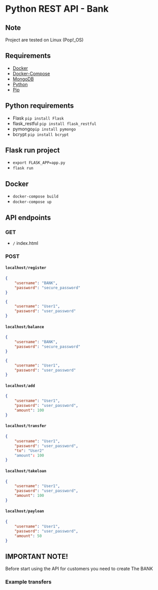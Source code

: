 # Python REST API - Bank

## Note
Project are tested on Linux (Pop!_OS)

## Requirements
- [Docker](https://docs.docker.com/get-docker/)
- [Docker-Compose](https://docs.docker.com/compose/install/)
- [MongoDB](https://docs.mongodb.com/manual/installation/)
- [Python](https://www.python.org/)
- [Pip](https://docs.python.org/3/installing/index.html)


## Python requirements
- Flask `pip install Flask`
- flask_restful `pip install flask_restful`
- pymongo`pip install pymongo`
- bcrypt `pip install bcrypt`


## Flask run project
- `export FLASK_APP=app.py`
- `flask run`


## Docker
- `docker-compose build`
- `docker-compose up`


## API endpoints

### GET
- `/` index.html
  

### POST
#### `localhost/register`
``` json
{
	"username": "BANK",
	"password": "secure_password"
}
```

``` json
{
	"username": "User1",
	"password": "user_password"
}
```

#### `localhost/balance`
``` json
{
	"username": "BANK",
	"password": "secure_password"
}
```

``` json
{
	"username": "User1",
	"password": "user_password"
}
```

#### `localhost/add`
``` json
{
	"username": "User1",
	"password": "user_password",
	"amount": 100
}
```

#### `localhost/transfer`
``` json
{
	"username": "User1",
	"password": "user_password",
	"to": "User2"
	"amount": 100
}
```

#### `localhost/takeloan`
``` json
{
	"username": "User1",
	"password": "user_password",
	"amount": 100
}
```

#### `localhost/payloan`
``` json
{
	"username": "User1",
	"password": "user_password",
	"amount": 50
}
```

## IMPORTANT NOTE!
Before start using the API for customers you need to create The BANK

### Example transfers